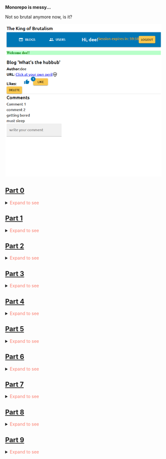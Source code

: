 <p><strong>Monorepo is messy...</strong></p>
<p>Not so brutal anymore now, is it?</p>

![alt text](image.png)

<h2><a href="https://github.com/boolYikes/fsopen/tree/main/Part00">Part 0</a></h2>
<details>
    <summary><span style="color:salmon">Expand to see</span></summary>
    <ul>
        <li>Ex01</li>
        <li>Ex02</li>
        <li>Ex03</li>
        <li><a href="https://github.com/boolYikes/fsopen/blob/main/Part00/ex04.md">Ex04</a></li>
        <li><a href="https://github.com/boolYikes/fsopen/blob/main/Part00/ex05.md">Ex05</a></li>
        <li><a href="https://github.com/boolYikes/fsopen/blob/main/Part00/ex06.md">Ex06</a></li>
    </ul>
</details>
<h2><a href="https://github.com/boolYikes/fsopen/tree/main/Part01">Part 1</a></h2>
<details>
    <summary><span style="color:salmon">Expand to see</span></summary>
    <ul>
        <li><a href="https://github.com/boolYikes/fsopen/tree/main/Part01/courseinfo/README.md">Ex1.1-1.5 course info</a></li>
        <li><a href="https://github.com/boolYikes/fsopen/tree/main/Part01/unicafe/README.md">Ex1.6-1.11 unicafe</a></li>
        <li><a href="https://github.com/boolYikes/fsopen/tree/main/Part01/anecdotes/README.md">Ex1.12-1.14 anecdote</a></li>
    </ul>
</details>
<h2><a href="https://github.com/boolYikes/fsopen/tree/main/Part02">Part 2</a></h2>
<details>
    <summary><span style="color:salmon">Expand to see</span></summary>
    <ul>
        <li><a href="https://github.com/boolYikes/fsopen/tree/main/Part02/courseinfo_continued">Ex2.1-2.5 course info continued</a></li>
        <li><a href="https://github.com/boolYikes/fsopen/tree/main/Part02/phonebook">Ex2.6-2.17 phonebook</a></li>
        <li><a href="https://github.com/boolYikes/fsopen/tree/main/Part02/data_for_countries">Ex2.18-2.20 data for countries</a></li>
    </ul>
</details>
<h2><a href="https://github.com/boolYikes/fsopen/tree/main/Part03">Part 3</a></h2>
<details>
    <summary><span style="color:salmon">Expand to see</span></summary>
    <ul>
        <li><a href="https://github.com/boolYikes/fsopen/tree/main/Part03/phonebook_backend">Ex3.1-3.11 phonebook backend</a></li>
        <li><a href="https://github.com/boolYikes/fsopen/tree/main/Part03/phonebook_backend/mongo.js">Ex3.12 phonebook database</a></li>
        <li><a href="https://github.com/boolYikes/fsopen/tree/main/Part03/phonebook_backend">Ex3.13-3.22 phonebook</a></li>
    </ul>
</details>
<h2><a href="https://github.com/boolYikes/fsopen/tree/main/Part04">Part 4</a></h2>
<details>
    <summary><span style="color:salmon">Expand to see</span></summary>
    <ul>
        <li><a href="https://github.com/boolYikes/fsopen/tree/main/Part04/blogList">Ex4.1-4.23 blog list</a></li>
    </ul>
</details>
<h2><a href="https://github.com/boolYikes/fsopen/tree/main/Part05">Part 5</a></h2>
<details>
    <summary><span style="color:salmon">Expand to see</span></summary>
    <ul>
        <li><a href="https://github.com/boolYikes/fsopen/tree/main/Part05/bloglist-frontend">Ex5.1-5.12 frontend</a></li>
        <li><a href="https://github.com/boolYikes/fsopen/tree/main/Part04/blogList">Ex5.1-5.16 backend</a></li>
        <li><a href="https://github.com/boolYikes/fsopen/tree/main/playwright">Ex5.17-5.23 end-to-end test with Playwright</a></li>
    </ul>
</details>
<h2><a href="https://github.com/boolYikes/fsopen/tree/main/Part06">Part 6</a></h2>
<details>
    <summary><span style="color:salmon">Expand to see</span></summary>
    <ul>
        <li><a href="https://github.com/boolYikes/fsopen/tree/main/Part06/unicafe-redux">Ex6.1-6.2 unicafe revisited</a></li>
        <li><a href="https://github.com/boolYikes/fsopen/tree/main/Part06/redux-anecdotes">Ex6.3-6.19 anecdote revisited</a></li>
        <li><a href="https://github.com/boolYikes/fsopen/tree/main/Part06/query-anecdotes">Ex6.20-6.24 anecdote with react query and useReduce</a></li>
    </ul>
</details>
<h2><a href="https://github.com/boolYikes/fsopen/tree/main/Part07">Part 7</a></h2>
<details>
    <summary><span style="color:salmon">Expand to see</span></summary>
    <ul>
        <li><a href="https://github.com/boolYikes/fsopen/tree/main/Part07/routed-anecdotes">Ex7.1-7.6 Routed anecdotes & custom hooks</a></li>
        <li><a href="https://github.com/boolYikes/fsopen/tree/main/Part07/country-hook">Ex7.7-7.8 Countries with custom hooks</a></li>
        <li><a href="https://github.com/boolYikes/fsopen/tree/main/Part07/blogList-revisited">Ex7.9-7.21 Bloglist revisited</a></li>
    </ul>
</details>
<h2><a href="https://github.com/boolYikes/fsopen/tree/main/Part08">Part 8</a></h2>
<details>
    <summary><span style="color:salmon">Expand to see</span></summary>
    <ul>
        <li>Note 1: `useServer` must be imported like this: require('graphql-ws/use/ws')</li>
        <li>Note 2: Not `pubsub.asyncIterator` but `pubsub.asyncIterableIterator`</li>
        <li>Note 3: Since the use of non-standalone server, you must manually go to the <a href="https://studio.apollographql.com/sandbox/explorer">sandbox url</a> for the backend UI</li>
        <li>Note 4: n+1 was solved by populating books and then measuring length of the books attrib</li>
        <li><a href="https://github.com/boolYikes/fsopen/tree/main/Part08/books-info">Ex8.1-8.7 Library with GraphQL</a></li>
        <li><a href="https://github.com/boolYikes/fsopen/tree/main/Part08/library-frontend">Ex8.8-8.12 Library frontend</a></li>
        <li><a href="https://github.com/boolYikes/fsopen/tree/main/Part08/books-info">Ex8.13-8.16 Library DB</a></li>
        <li><a href="https://github.com/boolYikes/fsopen/tree/main/Part08/library-frontend">Ex8.17-8.22 Library login & filter</a></li>
        <li><a href="https://github.com/boolYikes/fsopen/tree/main/Part08/library-frontend">Ex8.23-8.26 Library pub-sub</a></li>
    </ul>
</details>
<h2><a href="https://github.com/boolYikes/fsopen/tree/main/Part09">Part 9</a></h2>
<details>
    <summary><span style="color:salmon">Expand to see</span></summary>
    <ul>
        <li>Note 1: Added tags to commits</li>
        <li>Note 2: Ignore the commit messages that says "part10".</li>
        <li><a href="https://github.com/boolYikes/fsopen/tree/9.1/Part09/prac">Ex9.1 Body mass index</a></li>
        <li><a href="https://github.com/boolYikes/fsopen/tree/9.2/Part09/prac">Ex9.2 Exercise calculator</a></li>
        <li><a href="https://github.com/boolYikes/fsopen/tree/9.3/Part09/prac">Ex9.3 Command line</a></li>
        <li><a href="https://github.com/boolYikes/fsopen/tree/9.4/Part09/prac">Ex9.4 Express</a></li>
        <li><a href="https://github.com/boolYikes/fsopen/tree/9.5/Part09/prac">Ex9.5 WebBMI</a></li>
        <li><a href="https://github.com/boolYikes/fsopen/tree/9.6/Part09/prac">Ex9.6 Eslint</a></li>
        <li><a href="https://github.com/boolYikes/fsopen/tree/9.7/Part09/prac">Ex9.7 WebExercises</a></li>
        <li><a href="https://github.com/boolYikes/fsopen/tree/9.8/Part09/patientor/patientor_back">Ex9.8 Patientor backend 1</a></li>
        <li><a href="https://github.com/boolYikes/fsopen/tree/9.9/Part09/patientor">Ex9.9 Patientor backend 2</a></li>
        <li><a href="https://github.com/boolYikes/fsopen/tree/9.10/Part09/patientor">Ex9.10 Patientor backend 3</a></li>
        <li><a href="https://github.com/boolYikes/fsopen/tree/9.11/Part09/patientor">Ex9.11 Patientor backend 4</a></li>
        <li><a href="https://github.com/boolYikes/fsopen/tree/9.12/Part09/patientor">Ex9.12 Patientor backend 5</a></li>
        <li><a href="https://github.com/boolYikes/fsopen/tree/9.13/Part09/patientor">Ex9.13 Patientor backend 6</a></li>
        <li><a href="https://github.com/boolYikes/fsopen/tree/9.14/Part09/patientor">Ex9.14 Patientor backend 7</a></li>
        <li><a href="https://github.com/boolYikes/fsopen/tree/9.15/Part09/react-ts">Ex9.15 Vite with Typescript</a></li>
        <li><a href="https://github.com/boolYikes/fsopen/tree/9.16/Part09/react-ts">Ex9.16</a></li>
        <li><a href="https://github.com/boolYikes/fsopen/tree/9.17/Part09/flight-diary-front">Ex9.17 Flight diary frontend</a></li>
        <li><a href="https://github.com/boolYikes/fsopen/tree/9.18/Part09/flight-diary-front">Ex9.18 Flight diary add entry</a></li>
        <li><a href="https://github.com/boolYikes/fsopen/tree/9.19/Part09/flight-diary">Ex9.19 Flight diary error notification</a></li>
        <li><a href="https://github.com/boolYikes/fsopen/tree/9.20/Part09/flight-diary">Ex9.20 Flight diary radio + date type input</a></li>
        <li><a href="https://github.com/boolYikes/fsopen/tree/9.21/Part09/patientor">Ex9.21 Patientor, step 1</a></li>
        <li><a href="https://github.com/boolYikes/fsopen/tree/9.22/Part09/patientor">Ex9.22 Patientor, step 2</a></li>
        <li><a href="https://github.com/boolYikes/fsopen/tree/9.23/Part09/patientor">Ex9.23 Patientor, step 3</a></li>
        <li><a href="https://github.com/boolYikes/fsopen/tree/9.24/Part09/patientor">Ex9.24 Patientor, step 4</a></li>
    </ul>
</details>
